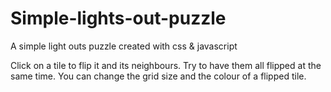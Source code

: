 # Simple-lights-out-puzzle
A simple light outs puzzle created with css & javascript

Click on a tile to flip it and its neighbours. Try to have them all flipped at the same time. You can change the grid size and the colour of a flipped tile.
